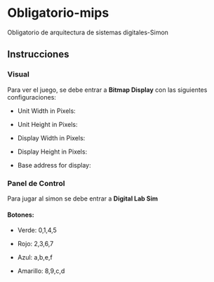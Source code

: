 # Obligatorio-mips
Obligatorio de arquitectura de sistemas digitales-Simon

## Instrucciones

### Visual

Para ver el juego, se debe entrar a **Bitmap Display** con las siguientes configuraciones:

* Unit Width in Pixels: 

* Unit Height in Pixels:

* Display Width in Pixels:

* Display Height in Pixels:

* Base address for display:

### Panel de Control

Para jugar al simon se debe entrar a **Digital Lab Sim**

#### Botones:

* Verde: 0,1,4,5

* Rojo: 2,3,6,7

* Azul: a,b,e,f

* Amarillo: 8,9,c,d

